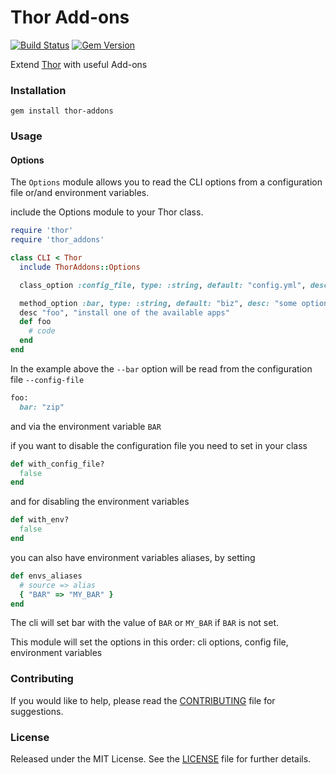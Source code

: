 # Thor Add-ons

[![Build Status](https://travis-ci.org/eredi93/thor-addons.svg?branch=master)](https://travis-ci.org/eredi93/thor-addons)
[![Gem Version](https://badge.fury.io/rb/thor-addons.svg)](http://badge.fury.io/rb/thor-addons)

Extend [Thor](https://github.com/erikhuda/thor) with useful Add-ons

### Installation

```shell
gem install thor-addons
```

### Usage

#### Options

The `Options` module allows you to read the CLI options from a configuration file or/and environment variables.


include the Options module to your Thor class.

```ruby
require 'thor'
require 'thor_addons'

class CLI < Thor
  include ThorAddons::Options

  class_option :config_file, type: :string, default: "config.yml", desc: "Configuration file for the CLI"

  method_option :bar, type: :string, default: "biz", desc: "some option"
  desc "foo", "install one of the available apps"
  def foo
    # code
  end
end
```

In the example above the `--bar` option will be read from the configuration file `--config-file`

```ruby
foo:
  bar: "zip"
```

and via the environment variable `BAR`

if you want to disable the configuration file you need to set in your class

```ruby
def with_config_file?
  false
end
```

and for disabling the environment variables

```ruby
def with_env?
  false
end
```

you can also have environment variables aliases, by setting

```ruby
def envs_aliases
  # source => alias
  { "BAR" => "MY_BAR" }
end
```

The cli will set bar with the value of `BAR` or `MY_BAR` if `BAR` is not set.

This module will set the options in this order: cli options, config file, environment variables

### Contributing

If you would like to help, please read the [CONTRIBUTING][] file for suggestions.

[contributing]: CONTRIBUTING.md

### License

Released under the MIT License.  See the [LICENSE][] file for further details.

[license]: LICENSE.md
